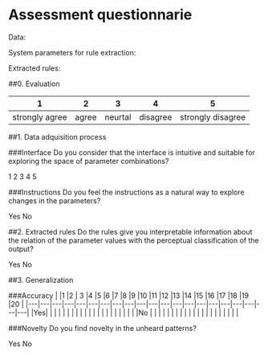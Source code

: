 # Assessment questionnarie
Data:

System parameters for rule extraction:


Extracted rules:

##0. Evaluation

|1  |2  |3  |4  |5  |
|---|---|---|---|---|
|strongly agree|agree|neurtal|disagree|strongly disagree|

##1. Data adquisition process

###Interface
Do you consider that the interface is intuitive and suitable for exploring the space of parameter combinations?

1  2  3  4  5

###Instructions
Do you feel the instructions as a natural way to explore changes in the parameters?

Yes     No

##2. Extracted rules
Do the rules give you interpretable information about the relation of the parameter values with the perceptual classification of the output?

Yes     No

##3. Generalization

###Accuracy
|   |1  |2  | 3 |4  |5  |6  |7  |8  |9  |10 |11 |12 |13 |14 |15 |16 |17 |18 |19 |20 |
|---|---|---|---|---|---|---|---|---|---|---|---|---|---|---|---|---|---|---|---|---|
|Yes|   |   |   |   |   |   |   |   |   |   |   |   |   |   |   |   |   |   |   |   |
|No |   |   |   |   |   |   |   |   |   |   |   |   |   |   |   |   |   |   |   |   |

###Novelty
Do you find novelty in the unheard patterns?

Yes     No

